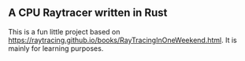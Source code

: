 ## A CPU Raytracer written in Rust 

This is a fun little project based on https://raytracing.github.io/books/RayTracingInOneWeekend.html. 
It is mainly for learning purposes.
